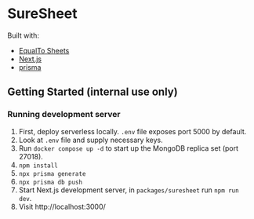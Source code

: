 # SureSheet

Built with:

- [EqualTo Sheets](https://sheets.equalto.com)
- [Next.js](https://nextjs.org/)
- [prisma](https://www.prisma.io/)

## Getting Started (internal use only)

### Running development server

1. First, deploy serverless locally. `.env` file exposes port 5000 by default.
2. Look at `.env` file and supply necessary keys.
3. Run `docker compose up -d` to start up the MongoDB replica set (port 27018).
4. `npm install`
5. `npx prisma generate`
6. `npx prisma db push`
7. Start Next.js development server, in `packages/suresheet` run `npm run dev`.
8. Visit http://localhost:3000/
